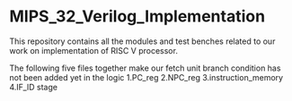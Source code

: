 # MIPS_32_Verilog_Implementation
This repository contains all  the modules and test benches related to our work on implementation of RISC V processor.

The following five files together make our fetch unit branch condition has not been added yet in the logic
          1.PC_reg
          2.NPC_reg
          3.instruction_memory
          4.IF_ID stage
          

